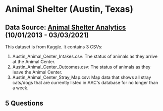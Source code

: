 # Animal Shelter (Austin, Texas)

## Data Source: [Animal Shelter Analytics](https://www.kaggle.com/datasets/jackdaoud/animal-shelter-analytics?select=Austin_Animal_Center_Intakes.csv) (10/01/2013 - 03/03/2021)

This dataset is from Kaggle. It contains 3 CSVs:
1. Austin_Animal_Center_Intakes.csv: The status of animals as they arrive at the Animal Center.
2. Austin_Animal_Center_Outcomes.csv: The status of animals as they leave the Animal Center.
3. Austin_Animal_Center_Stray_Map.csv: Map data that shows all stray cats/dogs that are currently listed in AAC's database for no longer than a week.

## 5 Questions